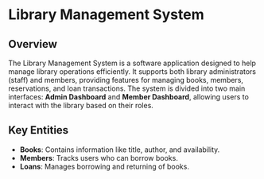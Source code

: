 # Library Management System

## Overview
The Library Management System is a software application designed to help manage library operations efficiently. It supports both library administrators (staff) and members, providing features for managing books, members, reservations, and loan transactions. The system is divided into two main interfaces: **Admin Dashboard** and **Member Dashboard**, allowing users to interact with the library based on their roles.


## Key Entities
- **Books**: Contains information like title, author, and availability.
- **Members**: Tracks users who can borrow books.
- **Loans**: Manages borrowing and returning of books.
